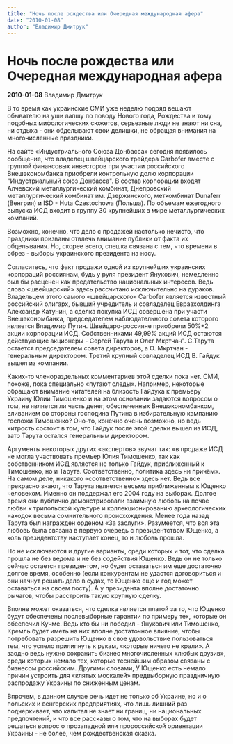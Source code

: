 ```yaml
---
title: "Ночь после рождества или Очередная международная афера"
date: "2010-01-08"
author: "Владимир Дмитрук"
---
```


# Ночь после рождества или Очередная международная афера

**2010-01-08** Владимир Дмитрук

В то время как украинские СМИ уже неделю подряд вешают обывателю на уши лапшу по поводу Нового года, Рождества и тому подобных мифологических сюжетов, серьезные люди не знают ни сна, ни отдыха - они обделывают свои делишки, не обращая внимания на многочисленные праздники.

На сайте «Индустриального Союза Донбасса» сегодня появилось сообщение, что владелец швейцарского трейдера Carbofer вместе с группой финансовых инвесторов при участии российского Внешэкономбанка приобрели контрольную долю корпорации "Индустриальный союз Донбасса". В состав корпорации входят Алчевский металлургический комбинат, Днепровский металлургический комбинат им. Дзержинского, меткомбинат Dunaferr (Венгрия) и ISD - Huta Czestochowa (Польша). По объемам ежегодного выпуска ИСД входит в группу 30 крупнейших в мире металлургических компаний.

Возможно, конечно, что дело с продажей настолько нечисто, что праздники призваны отвлечь внимание публики от факта их обделывания. Но, скорее всего, спешка связана с тем, что времени в обрез - выборы украинского президента на носу.

Согласитесь, что факт продажи одной из крупнейших украинских корпораций россиянам, будь у руля президент Янукович, немедленно был бы расценен как предательство национальных интересов. Ведь слово «швейцарский» здесь рассчитано исключительно на дураков. Владельцем этого самого «швейцарского» Carbofer является известный российский олигарх, бывший учредитель и совладелец Евразхолдинга Александр Катунин, а сделка покупка ИСД совершена при участи Внешэкономбанка, председателем наблюдательного совета которого является Владимир Путин. Швейцаро-россияне приобрели 50%+2 акции корпорации ИСД. Собственниками 49,99% акций ИСД остаются действующие акционеры - Сергей Тарута и Олег Мкртчан". С.Тарута остается председателем совета директоров, а О. Мкртчан - генеральным директором. Третий крупный совладелец ИСД В. Гайдук вышел из компании.

Каких-то членораздельных комментариев этой сделки пока нет. СМИ, похоже, пока специально «путают следы». Например, некоторые обращают внимание читателей на близость Гайдука к премьеру Украину Юлии Тимошенко и на этом основании задаются вопросом о том, не является ли часть денег, обеспеченных Внешэкономбанком, вливанием со стороны господина Путина в избирательную кампанию госпожи Тимошенко? Оно-то, конечно очень возможно, но ведь хитрость состоит в том, что Гайдук после этой сделки вышел из ИСД, зато Тарута остался генеральным директором.

Аргументы некоторых других «экспертов» звучат так: «в продаже ИСД не могла участвовать премьер Юлия Тимошенко, так как собственником ИСД является не только Гайдук, приближенный к Тимошенко, но и Тарута. Соответственно, политика здесь ни причём». На самом деле, никакого «соответственно» здесь нет. Ведь все прекрасно знают, что Тарута является весьма приближенным к Ющенко человеком. Именно он поддержал его 2004 году на выборах. Долгое время они публично демонстрировали взаимную любовь на почве любви к трипольской культуре и коллекционированию археологических находок весьма сомнительного происхождения. Менее года назад Тарута был награжден орденом «За заслуги». Разумеется, что вся эта любовь была связана в первую очередь с президентством Ющенко, а коль президентству наступает конец, то и любовь прошла.

Но не исключаются и другие варианты, среди которых и тот, что сделка прошла не без ведома и не без содействия Ющенко. Ведь он не только сейчас остается президентом, но будет оставаться им еще достаточно долгое время, особенно (если конкурентам не удастся договориться и они начнут решать дело в судах, то Ющенко еще и год может оставаться на своем посту). А у президента вполне достаточно рычагов, чтобы расстроить такую крупную сделку.

Вполне может оказаться, что сделка является платой за то, что Ющенко будут обеспечены послевыборные гарантии по примеру тех, которые он обеспечил Кучме. Ведь кто бы ни победил - Янукович или Тимошенко, Кремль будет иметь на них вполне достаточное влияние, чтобы потребовать разрешить Ющенко в свое удовольствие пользоваться тем, что успело прилипнуть к рукам, «которые ничего не крали». А заодно ведь нужно сохранить бизнес многочисленных «любых друзив», среди которых немало тех, которые теснейшим образом связаны с бизнесом российским. Другими словами, У Ющенко есть немало причин устроить для «клятых москалей» предвыборную праздничную распродажу Украины по сниженным ценам.

Впрочем, в данном случае речь идет не только об Украине, но и о польских и венгерских предприятиях, что лишь лишний раз подчеркивает, что капитал не знает ни границ, ни национальных предпочтений, и что все рассказы о том, что на выборах будет решаться вопрос о прозападной или пророссийской ориентации Украины - не более, чем рождественская сказка.